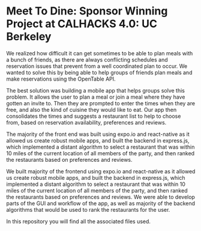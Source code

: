 # Meet To Dine: Sponsor Winning Project at CALHACKS 4.0: UC Berkeley
We realized how difficult it can get sometimes to be able to plan meals with a bunch of friends, as there are always conflicting schedules and reservation issues that prevent from a well coordinated plan to occur. We wanted to solve this by being able to help groups of friends plan meals and make reservations using the OpenTable API.

The best solution was building a mobile app that helps groups solve this problem. It allows the user to plan a meal or join a meal where they have gotten an invite to. Then they are prompted to enter the times when they are free, and also the kind of cuisine they would like to eat. Our app then consolidates the times and suggests a restaurant list to help to choose from, based on reservation availability, preferences and reviews.

The majority of the front end was built using expo.io and react-native as it allowed us create robust mobile apps, and built the backend in express.js, which implemented a distant algorithm to select a restaurant that was within 10 miles of the current location of all members of the party, and then ranked the restaurants based on preferences and reviews.

We built majority of the frontend using expo.io and react-native as it allowed us create robust mobile apps, and built the backend in express.js, which implemented a distant algorithm to select a restaurant that was within 10 miles of the current location of all members of the party, and then ranked the restaurants based on preferences and reviews. We were able to develop parts of the GUI and workflow of the app, as well as majority of the backend algorithms that would be used to rank the restaurants for the user. 

In this repository you will find all the associated files used.
